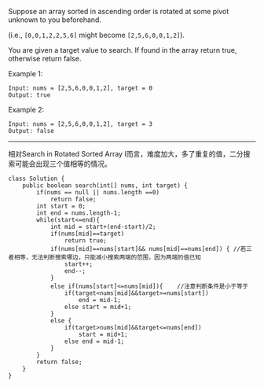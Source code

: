 Suppose an array sorted in ascending order is rotated at some pivot unknown to you beforehand.

(i.e., `[0,0,1,2,2,5,6]` might become `[2,5,6,0,0,1,2]`).

You are given a target value to search. If found in the array return true, otherwise return false.

Example 1:

```
Input: nums = [2,5,6,0,0,1,2], target = 0
Output: true
```

Example 2:


```
Input: nums = [2,5,6,0,0,1,2], target = 3
Output: false
```

---
相对Search in Rotated Sorted Array I而言，难度加大，多了重复的值，二分搜索可能会出现三个值相等的情况。
```
class Solution {
    public boolean search(int[] nums, int target) {
        if(nums == null || nums.length ==0)
            return false;
        int start = 0;
        int end = nums.length-1;
        while(start<=end){
            int mid = start+(end-start)/2;
            if(nums[mid]==target)
                return true;
            if(nums[mid]==nums[start]&& nums[mid]==nums[end]) { //若三者相等，无法判断搜索哪边，只能减小搜索两端的范围，因为两端的值已知
                start++;
                end--;
            }
            else if(nums[start]<=nums[mid]){    //注意判断条件是小于等于
                if(target<nums[mid]&&target>=nums[start])
                    end = mid-1;
                else start = mid+1;
            }
            else {
                if(target>nums[mid]&&target<=nums[end])
                    start = mid+1;
                else end = mid-1;
            }
        }
        return false;
    }
}
```